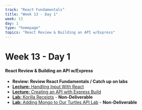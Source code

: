 ```yaml
---
track: "React Fundamentals"
title: "Week 13 - Day 1"
week: 13
day: 1
type: "homepage"
topics: "React Review & Building an API w/Express"
---
```


# Week 13 - Day 1

#### React Review & Building an API w/Express

- **Review: Review React Fundamentals / Catch up on labs**
- [**Lecture:** Handling Input With React](/react-fundamentals/week-13/day-1/lecture-materials/handling-input-in-react)
- [**Lecture:** Creating an API with Express Build](/react-fundamentals/week-13/day-1/lecture-materials/creating-an-api-with-express)
- [**Lab:** Korilla Receipts](/react-fundamentals/week-13/day-1/labs/korilla-receipts/) - **Non-Deliverable**
- [**Lab:** Adding Mongo to Our Turtles API Lab](/react-fundamentals/week-13/day-1/labs/adding-mongo-to-our-api) - **Non-Deliverable**
